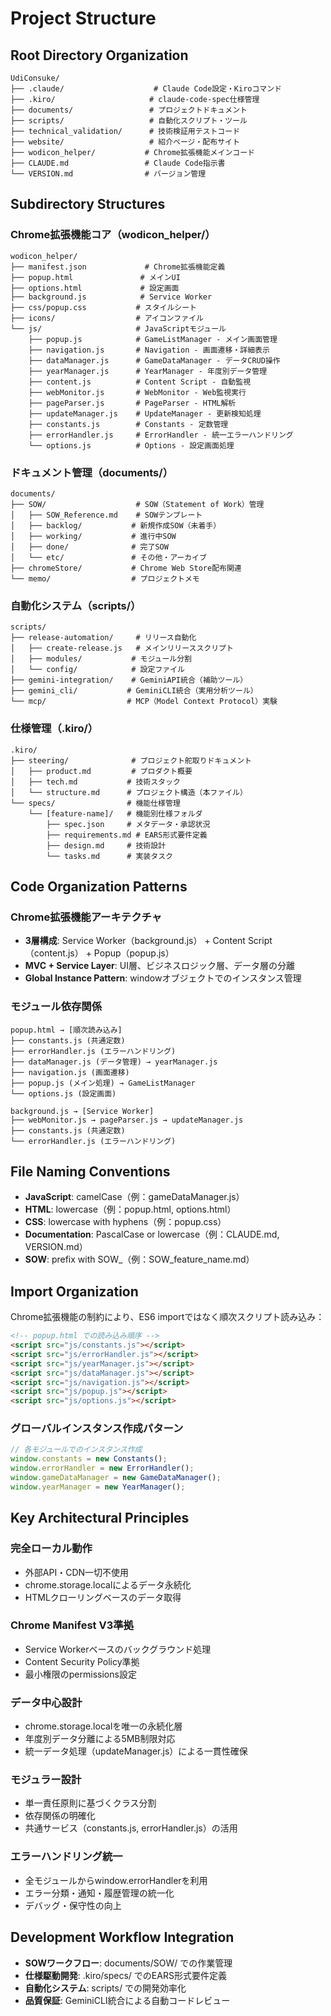 # Project Structure

## Root Directory Organization
```
UdiConsuke/
├── .claude/                    # Claude Code設定・Kiroコマンド
├── .kiro/                     # claude-code-spec仕様管理
├── documents/                 # プロジェクトドキュメント
├── scripts/                   # 自動化スクリプト・ツール
├── technical_validation/      # 技術検証用テストコード
├── website/                   # 紹介ページ・配布サイト
├── wodicon_helper/           # Chrome拡張機能メインコード
├── CLAUDE.md                 # Claude Code指示書
└── VERSION.md                # バージョン管理
```

## Subdirectory Structures

### Chrome拡張機能コア（wodicon_helper/）
```
wodicon_helper/
├── manifest.json             # Chrome拡張機能定義
├── popup.html               # メインUI
├── options.html             # 設定画面
├── background.js            # Service Worker
├── css/popup.css           # スタイルシート
├── icons/                  # アイコンファイル
└── js/                     # JavaScriptモジュール
    ├── popup.js            # GameListManager - メイン画面管理
    ├── navigation.js       # Navigation - 画面遷移・詳細表示
    ├── dataManager.js      # GameDataManager - データCRUD操作
    ├── yearManager.js      # YearManager - 年度別データ管理
    ├── content.js          # Content Script - 自動監視
    ├── webMonitor.js       # WebMonitor - Web監視実行
    ├── pageParser.js       # PageParser - HTML解析
    ├── updateManager.js    # UpdateManager - 更新検知処理
    ├── constants.js        # Constants - 定数管理
    ├── errorHandler.js     # ErrorHandler - 統一エラーハンドリング
    └── options.js          # Options - 設定画面処理
```

### ドキュメント管理（documents/）
```
documents/
├── SOW/                    # SOW（Statement of Work）管理
│   ├── SOW_Reference.md    # SOWテンプレート
│   ├── backlog/           # 新規作成SOW（未着手）
│   ├── working/           # 進行中SOW
│   ├── done/              # 完了SOW
│   └── etc/               # その他・アーカイブ
├── chromeStore/           # Chrome Web Store配布関連
└── memo/                  # プロジェクトメモ
```

### 自動化システム（scripts/）
```
scripts/
├── release-automation/     # リリース自動化
│   ├── create-release.js   # メインリリーススクリプト
│   ├── modules/           # モジュール分割
│   └── config/            # 設定ファイル
├── gemini-integration/    # GeminiAPI統合（補助ツール）
├── gemini_cli/           # GeminiCLI統合（実用分析ツール）
└── mcp/                  # MCP（Model Context Protocol）実験
```

### 仕様管理（.kiro/）
```
.kiro/
├── steering/              # プロジェクト舵取りドキュメント
│   ├── product.md         # プロダクト概要
│   ├── tech.md           # 技術スタック
│   └── structure.md      # プロジェクト構造（本ファイル）
└── specs/                # 機能仕様管理
    └── [feature-name]/   # 機能別仕様フォルダ
        ├── spec.json     # メタデータ・承認状況
        ├── requirements.md # EARS形式要件定義
        ├── design.md     # 技術設計
        └── tasks.md      # 実装タスク
```

## Code Organization Patterns

### Chrome拡張機能アーキテクチャ
- **3層構成**: Service Worker（background.js） + Content Script（content.js） + Popup（popup.js）
- **MVC + Service Layer**: UI層、ビジネスロジック層、データ層の分離
- **Global Instance Pattern**: windowオブジェクトでのインスタンス管理

### モジュール依存関係
```
popup.html → [順次読み込み]
├── constants.js (共通定数)
├── errorHandler.js (エラーハンドリング)
├── dataManager.js (データ管理) → yearManager.js
├── navigation.js (画面遷移)
├── popup.js (メイン処理) → GameListManager
└── options.js (設定画面)

background.js → [Service Worker]
├── webMonitor.js → pageParser.js → updateManager.js
├── constants.js (共通定数)
└── errorHandler.js (エラーハンドリング)
```

## File Naming Conventions
- **JavaScript**: camelCase（例：gameDataManager.js）
- **HTML**: lowercase（例：popup.html, options.html）
- **CSS**: lowercase with hyphens（例：popup.css）
- **Documentation**: PascalCase or lowercase（例：CLAUDE.md, VERSION.md）
- **SOW**: prefix with SOW_（例：SOW_feature_name.md）

## Import Organization
Chrome拡張機能の制約により、ES6 importではなく順次スクリプト読み込み：

```html
<!-- popup.html での読み込み順序 -->
<script src="js/constants.js"></script>
<script src="js/errorHandler.js"></script>
<script src="js/yearManager.js"></script>
<script src="js/dataManager.js"></script>
<script src="js/navigation.js"></script>
<script src="js/popup.js"></script>
<script src="js/options.js"></script>
```

### グローバルインスタンス作成パターン
```javascript
// 各モジュールでのインスタンス作成
window.constants = new Constants();
window.errorHandler = new ErrorHandler();
window.gameDataManager = new GameDataManager();
window.yearManager = new YearManager();
```

## Key Architectural Principles

### 完全ローカル動作
- 外部API・CDN一切不使用
- chrome.storage.localによるデータ永続化
- HTMLクローリングベースのデータ取得

### Chrome Manifest V3準拠
- Service Workerベースのバックグラウンド処理
- Content Security Policy準拠
- 最小権限のpermissions設定

### データ中心設計
- chrome.storage.localを唯一の永続化層
- 年度別データ分離による5MB制限対応
- 統一データ処理（updateManager.js）による一貫性確保

### モジュラー設計
- 単一責任原則に基づくクラス分割
- 依存関係の明確化
- 共通サービス（constants.js, errorHandler.js）の活用

### エラーハンドリング統一
- 全モジュールからwindow.errorHandlerを利用
- エラー分類・通知・履歴管理の統一化
- デバッグ・保守性の向上

## Development Workflow Integration
- **SOWワークフロー**: documents/SOW/ での作業管理
- **仕様駆動開発**: .kiro/specs/ でのEARS形式要件定義
- **自動化システム**: scripts/ での開発効率化
- **品質保証**: GeminiCLI統合による自動コードレビュー